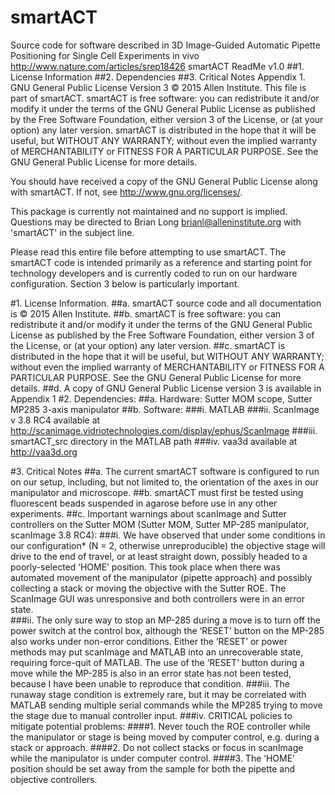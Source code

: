 # smartACT
Source code for software described in 3D Image-Guided Automatic Pipette Positioning for Single Cell Experiments in vivo http://www.nature.com/articles/srep18426
smartACT ReadMe v1.0
##1. License Information
##2. Dependencies
##3. Critical Notes
Appendix 1. GNU General Public License Version 3
 © 2015 Allen Institute.
 This file is part of smartACT.
 smartACT is free software: you can redistribute it and/or modify it under 
the terms of the GNU General Public License as published by the Free 
 Software Foundation, either version 3 of the License, or (at your option)
 any later version. smartACT is distributed in the hope that it will be useful,
 but WITHOUT ANY WARRANTY; without even the implied warranty of 
 MERCHANTABILITY or FITNESS FOR A PARTICULAR PURPOSE.  See the GNU 
 General Public License for more details.
 
 You should have received a copy of the GNU General Public License along with smartACT.
 If not, see <http://www.gnu.org/licenses/>.

 This package is currently not maintained and no support is implied. 
 Questions may be directed to Brian Long
 <brianl@alleninstitute.org> with 'smartACT' in the subject line. 

Please read this entire file before attempting to use smartACT. The smartACT code is intended primarily as a reference and starting point for technology developers and is currently coded to run on our hardware configuration. Section 3 below is particularly important. 


#1. License Information.
##a. smartACT source code and all documentation is © 2015 Allen Institute.
##b. smartACT is free software: you can redistribute it and/or modify it under the terms of the GNU General Public License as published by the Free Software Foundation, either version 3 of the License, or (at your option) any later version.
##c. smartACT is distributed in the hope that it will be useful, but WITHOUT ANY WARRANTY; without even the implied warranty of MERCHANTABILITY or FITNESS FOR A PARTICULAR PURPOSE.  See the GNU General Public License for more details.
##d. A copy of GNU General Public License version 3 is available in Appendix 1
#2. Dependencies:
##a. Hardware: Sutter MOM scope, Sutter MP285 3-axis manipulator
##b. Software: 
###i. MATLAB 
###ii. ScanImage v 3.8 RC4  available at  http://scanimage.vidriotechnologies.com/display/ephus/ScanImage
###iii. smartACT_src directory in the MATLAB path
###iv. vaa3d available at http://vaa3d.org

#3. Critical Notes
##a. The current smartACT software is configured to run on our setup, including, but not limited to, the orientation of the axes in our manipulator and microscope. 
##b. smartACT must first be tested using fluorescent beads suspended in agarose before use in any other experiments.
##c. Important warnings about scanImage and Sutter controllers on the Sutter MOM (Sutter MOM, Sutter MP-285 manipulator, scanImage 3.8 RC4):
###i. We have observed that under some conditions in our configuration* (N = 2, otherwise unreproducible) the objective stage will drive to the end of travel, or at least straight down, possibly headed to a poorly-selected ‘HOME’ position. This took place when there was automated movement of the manipulator (pipette approach) and possibly collecting a stack or moving the objective with the Sutter ROE. The ScanImage GUI was unresponsive and both controllers were in an error state.  
###ii. The only sure way to stop an MP-285 during a move is to turn off the power switch at the control box, although the ‘RESET’ button on the MP-285 also works under non-error conditions. Either the ‘RESET’ or power methods may put scanImage and MATLAB into an unrecoverable state, requiring force-quit of MATLAB.  The use of the ‘RESET’ button during a move while the MP-285 is also in an error state has not been tested, because I have been unable to reproduce that condition.
###iii. The runaway stage condition is extremely rare, but it may be correlated with MATLAB sending multiple serial commands while the MP285 trying to move the stage due to manual controller input.
###iv. CRITICAL policies to mitigate potential problems:
####1. Never touch the ROE controller while the manipulator or stage is being moved by computer control, e.g. during a stack or approach.
####2. Do not collect stacks or focus in scanImage while the manipulator is under computer control.
####3. The ‘HOME’ position should be set away from the sample for both the pipette and objective controllers.



